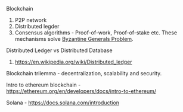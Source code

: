 
Blockchain
1. P2P network
2. Distributed legder
3. Consensus algorithms - Proof-of-work, Proof-of-stake etc. These mechanisms solve [Byzantine Generals Problem](https://en.wikipedia.org/wiki/Byzantine_fault).

Distributed Ledger vs Distributed Database 
1. https://en.wikipedia.org/wiki/Distributed_ledger

Blockchain trilemma - decentralization, scalability and security. 

Intro to ethereum blockchain - https://ethereum.org/en/developers/docs/intro-to-ethereum/

Solana - https://docs.solana.com/introduction
